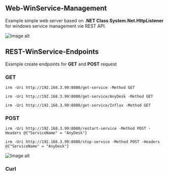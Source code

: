 ## Web-WinService-Management

Example simple web server based on **.NET Class System.Net.HttpListener** for windows service management vie REST API.

![Image alt](https://github.com/Lifailon/Web-WinServiceMan/blob/rsa/Web-WinService-Management.jpg)

## REST-WinService-Endpoints

Example create endpoints for **GET** and **POST** request

### GET

`irm -Uri http://192.168.3.99:8080/get-service -Method GET`

`irm -Uri http://192.168.3.99:8080/get-service/AnyDesk -Method GET`

`irm -Uri http://192.168.3.99:8080/get-service/Influx -Method GET`

### POST

`irm -Uri http://192.168.3.99:8080/restart-service -Method POST -Headers @{"ServiceName" = "AnyDesk"}`

`irm -Uri http://192.168.3.99:8080/stop-service -Method POST -Headers @{"ServiceName" = "AnyDesk"}`

![Image alt](https://github.com/Lifailon/Web-WinServiceMan/blob/rsa/REST-WinService-Endpoints.jpg)

### Curl
